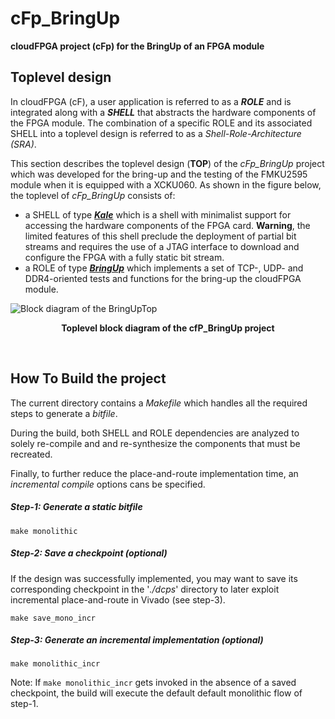 cFp_BringUp
================
**cloudFPGA project (cFp) for the BringUp of an FPGA module**

## Toplevel design
In cloudFPGA (cF), a user application is referred to as a **_ROLE_** and is integrated along
with a **_SHELL_** that abstracts the hardware components of the FPGA module. 
The combination of a specific ROLE and its associated SHELL into a toplevel design is
referred to as a _Shell-Role-Architecture (SRA)_. 

This section describes the toplevel design (**TOP**) of the _cFp_BringUp_ project which was developed for the bring-up and the testing of the FMKU2595 module when it is equipped with a XCKU060. 
As shown in the figure below, the toplevel of _cFp_BringUp_ consists of:
  - a SHELL of type [_**Kale**_](https://github.ibm.com/cloudFPGA/cFDK/blob/master/DOC/Kale.md) which is a shell with minimalist support for accessing the hardware components of the FPGA card. **Warning**, the limited features of this shell preclude the deployment of partial bit streams and requires the use of a JTAG interface to download and configure the FPGA with a fully static bit stream.    
  - a ROLE of type [_**BringUp**_](https://github.ibm.com/cloudFPGA/cFp_BringUp/blob/master/ROLE/doc/BringUpRole.md) which implements a set of TCP-, UDP- and DDR4-oriented tests and functions for the bring-up the cloudFPGA module.


![Block diagram of the BringUpTop](https://github.ibm.com/cloudFPGA/cFp_BringUp/blob/master/ROLE/doc/imgs/Fig-TOP-BringUp.png#center)
<p align="center"><b>Toplevel block diagram of the cfP_BringUp project</b></p>
<br>


## How To Build the project 

The current directory contains a _Makefile_ which handles all the required steps to generate a _bitfile_. 

During the build, both SHELL and ROLE dependencies are analyzed to solely re-compile and and re-synthesize
the components that must be recreated.
 
Finally, to further reduce the place-and-route implementation time, an _incremental compile_ options cans be specified.

##### Step-1: Generate a static bitfile 
```
make monolithic
```
##### Step-2: Save a checkpoint (optional)

If the design was successfully implemented, you may want to save its corresponding checkpoint in the '_./dcps_' directory
to later exploit incremental place-and-route in Vivado (see step-3).
```
make save_mono_incr
``` 
##### Step-3: Generate an incremental implementation (optional)

```
make monolithic_incr
```

Note: If ```make monolithic_incr``` gets invoked in the absence of a saved checkpoint, the build will execute the default
default monolithic flow of step-1. 




